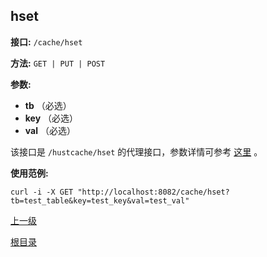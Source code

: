 ## hset ##

**接口:** `/cache/hset`

**方法:** `GET | PUT | POST`

**参数:** 

*  **tb** （必选）  
*  **key** （必选）  
*  **val** （必选）  

该接口是 `/hustcache/hset` 的代理接口，参数详情可参考 [这里](../../hustdb/hustcache/hset.md) 。

**使用范例:**

    curl -i -X GET "http://localhost:8082/cache/hset?tb=test_table&key=test_key&val=test_val"

[上一级](../cache.md)

[根目录](../../../index.md)